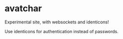avatchar
========

Experimental site, with websockets and identicons!

Use identicons for authentication instead of passwords.
